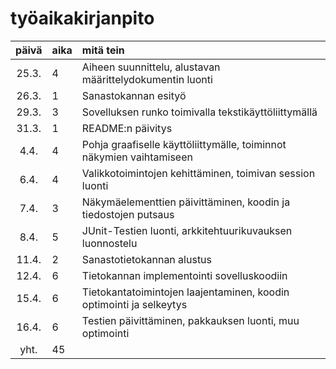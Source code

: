 # työaikakirjanpito

| päivä | aika | mitä tein |
| :----:|:-----| :-----|
| 25.3. | 4    | Aiheen suunnittelu, alustavan määrittelydokumentin luonti |
| 26.3. | 1    | Sanastokannan esityö |
| 29.3. | 3    | Sovelluksen runko toimivalla tekstikäyttöliittymällä |
| 31.3. | 1    | README:n päivitys |
| 4.4.  | 4    | Pohja graafiselle käyttöliittymälle, toiminnot näkymien vaihtamiseen |
| 6.4.  | 4    | Valikkotoimintojen kehittäminen, toimivan session luonti |
| 7.4.  | 3    | Näkymäelementtien päivittäminen, koodin ja tiedostojen putsaus |
| 8.4.  | 5    | JUnit-Testien luonti, arkkitehtuurikuvauksen luonnostelu |
| 11.4. | 2    | Sanastotietokannan alustus |
| 12.4. | 6    | Tietokannan implementointi sovelluskoodiin |
| 15.4. | 6    | Tietokantatoimintojen laajentaminen, koodin optimointi ja selkeytys |
| 16.4. | 6    | Testien päivittäminen, pakkauksen luonti, muu optimointi |
| yht.  | 45   | | 

